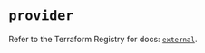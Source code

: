 # `provider`

Refer to the Terraform Registry for docs: [`external`](https://registry.terraform.io/providers/hashicorp/external/2.3.3/docs).

